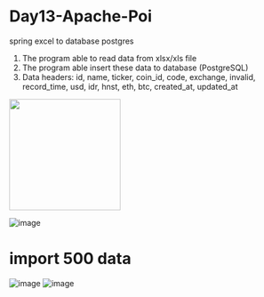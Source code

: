 # Day13-Apache-Poi
 spring excel to database postgres

1. The program able to read data from xlsx/xls file
2. The program able insert these data to database (PostgreSQL)
3. Data headers: id, name, ticker, coin_id, code, exchange, invalid, record_time, usd, idr, hnst, eth, btc, created_at, updated_at

<img src=https://user-images.githubusercontent.com/38674801/187962087-804c0032-6326-4667-a9ce-3bbfc1c57cf8.png width="200"/>

![image](https://user-images.githubusercontent.com/38674801/187890694-ab67f5e0-8305-463d-8942-7fbd8ecc6b4a.png) 

# import 500 data
![image](https://user-images.githubusercontent.com/38674801/187959000-5b367c4c-bf41-4c15-802e-347cef9be668.png)
![image](https://user-images.githubusercontent.com/38674801/187959387-9a118718-0130-4466-9fe0-312eb752847a.png)




